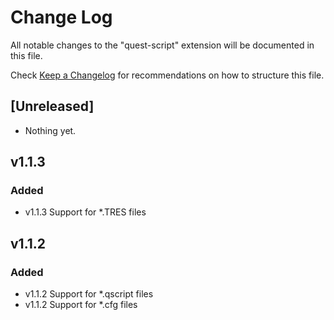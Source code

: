 # Change Log

All notable changes to the "quest-script" extension will be documented in this file.

Check [Keep a Changelog](http://keepachangelog.com/) for recommendations on how to structure this file.

## [Unreleased]
- Nothing yet.
## v1.1.3
### Added
- v1.1.3 Support for *.TRES files

## v1.1.2
### Added
-  v1.1.2 Support for *.qscript files
-  v1.1.2 Support for *.cfg files